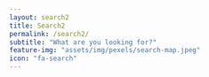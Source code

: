```yaml
---
layout: search2
title: Search2
permalink: /search2/
subtitle: "What are you looking for?"
feature-img: "assets/img/pexels/search-map.jpeg"
icon: "fa-search"
---
```


